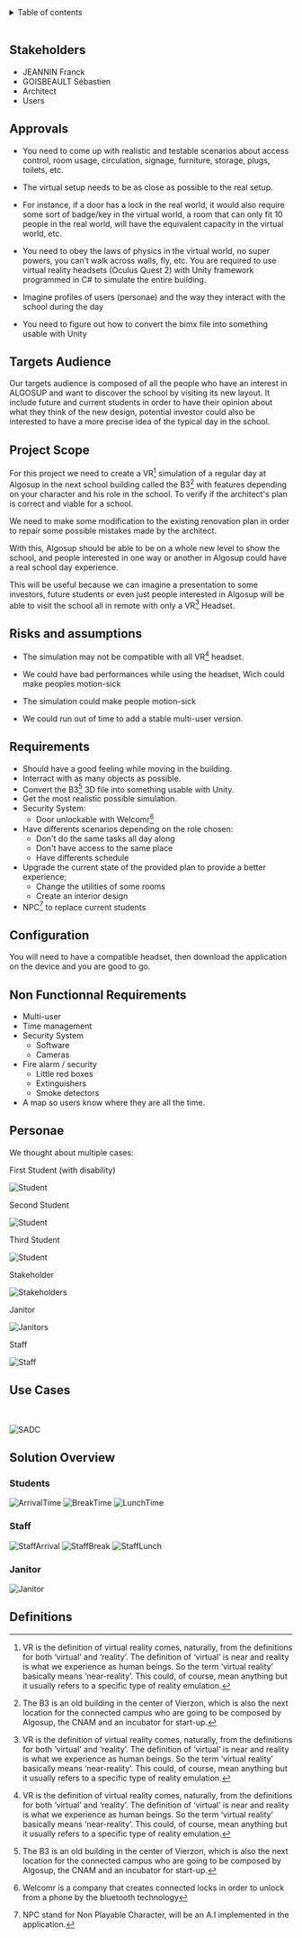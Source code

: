 <details>
<summary>Table of contents</summary>

- [Overview](#overview)
  - [Stakeholders](#stakeholders)
  - [Approvals](#approvals)
  - [Targets Audience](#targets-audience)
  - [Project Scope](#project-scope)
  - [Risks and assumptions](#risks-and-assumptions)
  - [Use Cases](#use-cases)
  - [Personae](#personae)
  - [Requirements](#requirements)
  - [Configuration](#configuration)
  - [Non Functionnal Requirements](#non-functionnal-requirements)
  - [Solution overview](#solution-overview)
    - [Students](#students)
    - [Staff](#staff)
    - [Janitor](#janitor)
  - [Definitions](#definitions)

</details>
<br>

## Stakeholders

- JEANNIN Franck
- GOISBEAULT Sébastien
- Architect
- Users

## Approvals

- You need to come up with realistic and testable scenarios about access control, room usage, circulation, signage, furniture, storage, plugs, toilets, etc.

- The virtual setup needs to be as close as possible to the real setup.
- For instance, if a door has a lock in the real world, it would also require some sort of badge/key in the virtual world, a room that can only fit 10 people in the real world, will have the equivalent capacity in the virtual world, etc.  

- You need to obey the laws of physics in the virtual world, no super powers, you can’t walk across walls, fly, etc.
You are required to use virtual reality headsets (Oculus Quest 2) with Unity framework programmed in C# to simulate the entire building.

- Imagine profiles of users (personae) and the way they interact with the school during the day
- You need to figure out how to convert the bimx file into something usable with Unity

## Targets Audience

Our targets audience is composed of all the people who have an interest in ALGOSUP and want to discover the school by visiting its new layout. It include future and current students in order to have their opinion about what they think of the new design, potential investor could also be interested to have a more precise idea of the typical day in the school.

## Project Scope

For this project we need to create a VR[^3] simulation of a regular day at Algosup in the next school building called the B3[^1] with features depending on your character and his role in the school. To verify if the architect's plan is correct and viable for a school.

We need to make some modification to the existing renovation plan in order to repair some possible mistakes made by the architect.

With this, Algosup should be able to be on a whole new level to show the school, and people interested in one way or another in Algosup could have a real school day experience.

This will be useful because we can imagine a presentation to some investors, future students or even just people interested in Algosup will be able to visit the school all in remote with only a VR[^3] Headset.

<!-- WIP -->

## Risks and assumptions

- The simulation may not be compatible with all VR[^3] headset.

- We could have bad performances while using the headset, Wich could make peoples motion-sick

- The simulation could make people motion-sick

- We could run out of time to add a stable multi-user version.

<!-- WIP -->

## Requirements

- Should have a good feeling while moving in the building.
- Interract with as many objects as possible.
- Convert the B3[^1] 3D file into something usable with Unity.
- Get the most realistic possible simulation.
- Security System:
  - Door unlockable with Welcomr[^5]
- Have differents scenarios depending on the role chosen:
  - Don't do the same tasks all day along
  - Don't have access to the same place
  - Have differents schedule
- Upgrade the current state of the provided plan to provide a better experience;
  - Change the utilities of some rooms
  - Create an interior design
- NPC[^2] to replace current students

## Configuration

You will need to have a compatible headset, then download the application on the device and you are good to go.

## Non Functionnal Requirements

 - Multi-user
 - Time management
 - Security System
    - Software
    - Cameras
 - Fire alarm / security
    - Little red boxes
    - Extinguishers
    - Smoke detectors
- A map so users know where they are all the time.

## Personae

We thought about multiple cases:

First Student (with disability)

<!-- 
Add more precise information about user flow.
(people could come with bycicle)
(where they put their car) -->

![Student](Files/1.MEUNIER_Jules.png)

Second Student

![Student](Files/1.FRANCIS_Claire.png)

Third Student

![Student](Files/1.TORRES_Marc.png)

Stakeholder

![Stakeholders](Files/1.TIRVALD_Lonus.png)

Janitor

![Janitors](Files/1.BARBAN_Yohann.png)

Staff

![Staff](Files/1.DUPONT_Marcel.png)

<!-- Add a Personae About Franck, with all the access into the school  -->

## Use Cases

<!-- WIP -->

<br>

![SADC](Files/UseCases.png)




## Solution Overview

### Students

![ArrivalTime](Files/UserFlow_Student_ArrivalTime.png)
![BreakTime](Files/UserFlow_Student_BreakTime.png)
![LunchTime](Files/UserFlow_Student_LunchTime.png)

### Staff

![StaffArrival](Files/StaffArrival.png)
![StaffBreak](Files/staffBreakTime.png)
![StaffLunch](Files/staffLunchTime.png)

### Janitor

![Janitor](Files/UserFlow_Janitor.png)

## Definitions

[^1]: The B3 is an old building in the center of Vierzon, which is also the next location for the connected campus who are going to be composed by Algosup, the CNAM and an incubator for start-up.

[^2]: NPC stand for Non Playable Character, will be an A.I implemented in the application.

[^3]: VR is the definition of virtual reality comes, naturally, from the definitions for both ‘virtual’ and ‘reality’. The definition of ‘virtual’ is near and reality is what we experience as human beings. So the term ‘virtual reality’ basically means ‘near-reality’. This could, of course, mean anything but it usually refers to a specific type of reality emulation.

[^4]: Motion sickness occurs due to a difference between the actual movement and the expected movement, which can cause illness in some users.

[^5]: Welcomr is a company that creates connected locks in order to unlock from a phone by the bluetooth technology 
